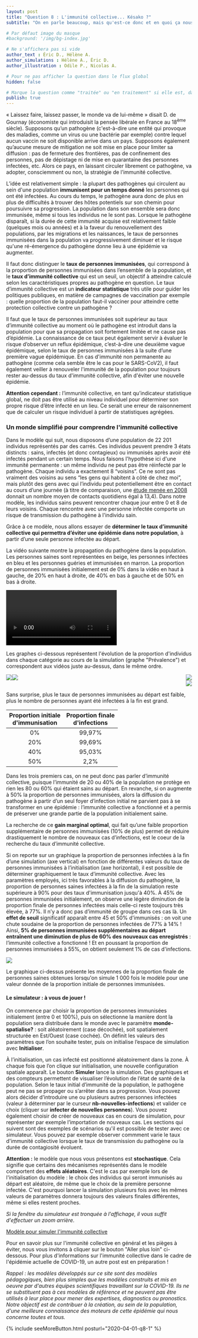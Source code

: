 ```yaml
---
layout: post
title: "Question 8 : L'immunité collective... Késako ?"
subtitle: "On en parle beaucoup, mais qu'est-ce donc et en quoi ça nous concerne toutes et tous ?"

# Par défaut image du masque
#background: '/img/bg-index.jpg'

# Ne s'affichera pas si vide
author_text : Éric D., Hélène A.
author_simulations : Hélène A., Éric D.
author_illustration : Odile P., Nicolas A.

# Pour ne pas afficher la question dans le flux global
hidden: false

# Marque la question comme "traitée" ou "en traitement" si elle est, dans cette ordre, publiée ou non
publish: true
---
```



« Laissez faire, laissez passer, le monde va de lui-même » disait D. de Gournay (économiste qui introduisit la pensée libérale en France au 18<sup>ème</sup> siècle). Supposons qu’un pathogène (c'est-à-dire une entité qui provoque des maladies, comme un virus ou une bactérie par exemple) contre lequel aucun vaccin ne soit disponible arrive dans un pays. Supposons également qu’aucune mesure de mitigation ne soit mise en place pour limiter sa diffusion : pas de fermeture des frontières, pas de confinement des personnes, pas de dépistage ni de mise en quarantaine des personnes infectées, etc. Alors ce pays, en laissant circuler librement ce pathogène, va adopter, consciemment ou non, la stratégie de l’immunité collective.

L’idée est relativement simple : la plupart des pathogènes qui circulent au sein d'une population **immunisent pour un temps donné** les personnes qui ont été infectées. Au cours du temps, le pathogène aura donc de plus en plus de difficultés à trouver des hôtes potentiels sur son chemin pour poursuivre sa progression. La population dans son ensemble sera donc immunisée, même si tous les individus ne le sont pas. Lorsque le pathogène disparaît, si la durée de cette immunité acquise est relativement faible (quelques mois ou années) et à la faveur du renouvellement des populations, par les migrations et les naissances, le taux de personnes immunisées dans la population va progressivement diminuer et le risque qu'une ré-émergence du pathogène donne lieu à une épidémie va augmenter.

Il faut donc distinguer le **taux de personnes immunisées**, qui correspond à la proportion de personnes immunisées dans l’ensemble de la population, et le **taux d’immunité collective** qui est un seuil, un objectif à atteindre calculé selon les caractéristiques propres au pathogène en question. Le taux d’immunité collective est un **indicateur statistique** très utile pour guider les politiques publiques, en matière de campagnes de vaccination par exemple : quelle proportion de la population faut-il vacciner pour atteindre cette protection collective contre un pathogène ?

Il faut que le taux de personnes immunisées soit supérieur au taux d’immunité collective au moment où le pathogène est introduit dans la population pour que sa propagation soit fortement limitée et ne cause pas d’épidémie. La connaissance de ce taux peut également servir à évaluer le risque d’observer un reflux épidémique, c’est-à-dire une deuxième vague épidémique, selon le taux de personnes immunisées à la suite d’une première vague épidémique.
En cas d'immunité non permanente au pathogène (comme cela semble être le cas pour le SARS-CoV2), il faut également veiller à renouveler l'immunité de la population pour toujours rester au-dessus du taux d'immunité collective, afin d'éviter une nouvelle épidémie.

**Attention cependant :** l’immunité collective, en tant qu’indicateur statistique global, ne doit pas être utilisé au niveau individuel pour déterminer son propre risque d’être infecté en un lieu. Ce serait une erreur de raisonnement que de calculer un risque individuel à partir de statistiques agrégées.




### Un monde simplifié pour comprendre l'immunité collective

Dans le modèle qui suit, nous disposons d’une population de 22 201 individus représentés par des carrés. Ces individus peuvent prendre 3 états distincts : sains, infectés (et donc contagieux) ou immunisés après avoir été infectés pendant un certain temps. Nous faisons l'hypothèse ici d'une immunité permanente : un même individu ne peut pas être réinfecté par le pathogène. Chaque individu a exactement 8 “voisins”. Ce ne sont pas vraiment des voisins au sens “les gens qui habitent à côté de chez moi”, mais plutôt des gens avec qui l’individu peut potentiellement être en contact au cours d’une journée (à titre de comparaison, une [étude menée en 2008](https://journals.plos.org/plosmedicine/article?id=10.1371/journal.pmed.0050074) donnait un nombre moyen de contacts quotidiens égal à 13,4). Dans notre modèle, les individus sains peuvent rencontrer chaque jour entre 0 et 8 de leurs voisins. Chaque rencontre avec une personne infectée comporte un risque de transmission du pathogène à l'individu sain.

Grâce à ce modèle, nous allons essayer de **déterminer le taux d’immunité collective qui permettra d’éviter une épidémie dans notre population**, à partir d’une seule personne infectée au départ.

La vidéo suivante montre la propagation du pathogène dans la population. Les personnes saines sont représentées en beige, les personnes infectées en bleu et les personnes guéries et immunisées en marron. La proportion de personnes immunisées initialement est de 0% dans la vidéo en haut à gauche, de 20% en haut à droite, de 40% en bas à gauche et de 50% en bas à droite.

<video controls loop autoplay class="small-size">
  <source src="/img/posts/Q8-simu.webm" type="video/webm">
</video>

Les graphes ci-dessous représentent l'évolution de la proportion d'individus dans chaque catégorie au cours de la simulation (graphe "Prévalence") et correspondent aux vidéos juste au-dessus, dans le même ordre.

<img src="/img/posts/Q8-simu0-fr.png" class="half-size" style="float:left;">
<img src="/img/posts/Q8-simu20-fr.png" class="half-size" style="float:right;">

<img src="/img/posts/Q8-simu40-fr.png" class="half-size" style="float:left;">
<img src="/img/posts/Q8-simu50-fr.png" class="half-size" style="float:right; clear: right;">

<div style="clear: both"></div>

Sans surprise, plus le taux de personnes immunisées au départ est faible, plus le nombre de personnes ayant été infectées à la fin est grand.

| Proportion initiale<br>d'immunisation | Proportion finale<br>d'infections |
|:-------------------------------------:|:---------------------------------:|
|                   0%                  |               99,97%               |
|                  20%                  |               99,69%               |
|                  40%                  |               95,03%               |
|                  50%                  |                2,2%               |

Dans les trois premiers cas, on ne peut donc pas parler d’immunité collective, puisque l’immunité de 20 ou 40% de la population ne protège en rien les 80 ou 60% qui étaient sains au départ. En revanche, si on augmente à 50% la proportion de personnes immunisées, alors la diffusion du pathogène à partir d’un seul foyer d’infection initial ne parvient pas à se transformer en une épidémie : l’immunité collective a fonctionné et a permis de préserver une grande partie de la population initialement saine.

La recherche de ce **gain marginal optimal**, qui fait qu’une faible proportion supplémentaire de personnes immunisées (10% de plus) permet de réduire drastiquement le nombre de nouveaux cas d’infections, est le coeur de la recherche du taux d’immunité collective.

Si on reporte sur un graphique la proportion de personnes infectées à la fin d’une simulation (axe vertical) en fonction de différentes valeurs du taux de personnes immunisées à l’initialisation (axe horizontal), il est possible de déterminer graphiquement le taux d’immunité collective. Avec les paramètres employés, ici très favorables à la diffusion du pathogène, la proportion de personnes saines infectées à la fin de la simulation reste supérieure à 90% pour des taux d'immunisation jusqu'à 40%. À 45% de personnes immunisées initialement, on observe une légère diminution de la proportion finale de personnes infectées mais celle-ci reste toujours très élevée, à 77%. Il n’y a donc pas d’immunité de groupe dans ces cas là. Un **effet de seuil** significatif apparaît entre 45 et 50% d'immunisés : on voit une chute soudaine de la proportion de personnes infectées de 77% à 14% ! Ainsi, **5% de personnes immunisées supplémentaires au départ entraînent une diminution de plus de 60% des nouveaux cas enregistrés** : l’immunité collective a fonctionné ! Et en poussant la proportion de personnes immunisées à 55%, on obtient seulement 1% de cas d'infections.

<img src="/img/posts/Q8-tauxImmuniteCollective-fr.png" class="half-size">

Le graphique ci-dessus présente les moyennes de la proportion finale de personnes saines obtenues lorsqu'on simule 1 000 fois le modèle pour une valeur donnée de la proportion initiale de personnes immunisées.


#### Le simulateur : à vous de jouer !

On commence par choisir la proportion de personnes immunisées initialement (entre 0 et 100%), puis on sélectionne la manière dont la population sera distribuée dans le monde avec le paramètre **monde-spatialise?** : soit aléatoirement (case décochée), soit spatialement structurée en Est/Ouest (case cochée). On définit les valeurs des paramètres que l’on souhaite tester, puis on initialise l’espace de simulation avec **Initialiser**.

À l’initialisation, un cas infecté est positionné aléatoirement dans la zone. À chaque fois que l’on clique sur initialisation, une nouvelle configuration spatiale apparaît. Le bouton **Simuler** lance la simulation. Des graphiques et des compteurs permettent de visualiser l’évolution de l’état de santé de la population. Selon le taux initial d’immunité de la population, le pathogène peut ne pas se propager ou s’arrêter dans sa progression. Vous pouvez alors décider d’introduire une ou plusieurs autres personnes infectées (valeur à déterminer par le curseur **nb-nouvelles-infections**) et valider ce choix (cliquer sur **infecter de nouvelles personnes**). Vous pouvez également choisir de créer de nouveaux cas en cours de simulation, pour représenter par exemple l’importation de nouveaux cas. Les sections qui suivent sont des exemples de scénarios qu'il est possible de tester avec ce simulateur. Vous pouvez par exemple observer commment varie le taux d'immunité collective lorsque le taux de transmission du pathogène ou la durée de contagiosité évoluent.

**Attention :** le modèle que nous vous présentons est **stochastique**. Cela signifie que certains des mécanismes représentés dans le modèle comportent des **effets aléatoires**. C'est le cas par exemple lors de l'initialisation du modèle : le choix des individus qui seront immunisés au départ est aléatoire, de même que le choix de la première personne infectée. C'est pourquoi lancer la simulation plusieurs fois avec les mêmes valeurs de paramètres donnera toujours des valeurs finales différentes, même si elles restent proches.

*Si la fenêtre du simulateur est tronquée à l'affichage, il vous suffit d'effectuer un zoom arrière.*

<a href="#" class="btn btn-primary" 
onclick="loadIframeSimulator(8, this); return false;">Modèle pour simuler l'immunité collective</a>
<div class="iframeContainer"></div>


Pour en savoir plus sur l'immunité collective en général et les pièges à éviter, nous vous invitons à cliquer sur le bouton "Aller plus loin" ci-dessous. Pour plus d'informations sur l'immunité collective dans le cadre de l'épidémie actuelle de COVID-19, un autre post est en préparation !


*Rappel : les modèles développés sur ce site sont des modèles pédagogiques, bien plus simples que les modèles construits et mis en oeuvre par d'autres équipes scientifiques travaillant sur la COVID-19. Ils ne se substituent pas à ces modèles de référence et ne peuvent pas être utilisés à leur place pour mener des expertises, diagnostics ou pronostics. Notre objectif est de contribuer à la création, au sein de la population, d'une meilleure connaissance des moteurs de cette épidémie qui nous concerne toutes et tous.*

{% include seeMoreButton.html posturl="2020-04-01-q8-1" %}
